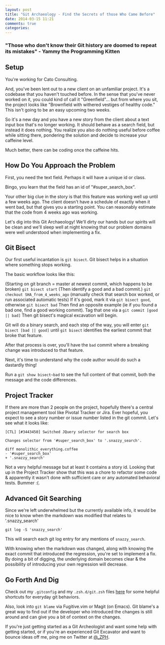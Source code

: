```yaml
---
layout: post
title: "Git Archaeology - Find the Secrets of those Who Came Before"
date: 2014-03-15 11:21
comments: true
categories: 
---
```


### "Those who don't know their Git history are doomed to repeat its mistakes" - Yammy the Programming Kitten

## Setup

You're working for Cato Consulting.

And, you've been lent out to a new client on an unfamiliar project. It's a codebase that you haven't touched before.  In the sense that you've never worked on it, you could kind of call it "Greenfield"... but from where you sit, the project looks like "Brownfield with withered vestiges of healthy code."  This isn't going to be an easy upcoming two weeks.

So it's a new day and you have a new story from the client about a text input box that's no longer working.  It should behave as a search field, but instead it does nothing.  You realize you also do nothing useful before coffee while sitting there, pondering the solution and decide to increase your caffeine level. 

Much better, there can be coding once the caffeine hits.

## How Do You Approach the Problem

First, you need the text field. Perhaps it will have a unique id or class.

Bingo, you learn that the field has an id of "#super_search_box".

Your other big clue in the story is that this feature was working well up until a few weeks ago.  The client doesn't have a schedule of exactly when it went bad, but that gives you a starting point.  You can reasonably estimate that the code from 4 weeks ago was working.

Let's dig into this Git Archaeology!  We'll dirty our hands but our spirits will be clean and we'll sleep well at night knowing that our problem domains were well understood when implementing a fix.

## Git Bisect

Our first useful incantation is `git bisect`.  Git bisect helps in a situation where something stops working.

The basic workflow looks like this:

(Starting on git branch = master at newest commit, which happens to be broken)
`git bisect start`
(Then identify a good and a bad commit.)
`git checkout SHA_from_4_weeks_ago`
(manually check that search box worked, or run associated automatic tests)
If it's good, mark it via `git bisect good`, otherwise `git bisect bad`
Then find an opposite example (ie if you found a bad one, find a good working commit).
Tag that one via a `git commit [good || bad]`
Then git bisect's magical excavation will begin.

Git will do a binary search, and each step of the way, you will enter `git bisect [bad || good]` until `git bisect` identifies the earliest commit that broke that feature.

After that process is over, you'll have the `bad` commit where a breaking change was introduced to that feature.

Next, it's time to understand why the code author would do such a dastardly thing!

Run a `git show bisect~bad` to see the full content of that commit, both the message and the code differences.

## Project Tracker

If there are more than 2 people on the project, hopefully there's a central project management tool like Pivotal Tracker or Jira.  Ever hopeful, you expect to see a story number or issue number listed in the git commit.  Let's see what it looks like:

```
[CTL] [#3443450] Switched JQuery selector for search box

Changes selector from '#super_search_box' to '.snazzy_search'.

diff monolithic_everything.coffee
- '#super_search_box'
+ '.snazzy_search'

```

Not a very helpful message but at least it contains a story id.  Looking that up in the Project Tracker show that this was a chore to refactor some code & apparently it wasn't done with sufficient care or any automated behavioral tests.  Bummer :(.

## Advanced Git Searching

Since we're left underwhelmed but the currently available info, it would be nice to know when the markdown was modified that relates to '.snazzy_search'

`git log -S 'snazzy_search'`

This will search each git log entry for any mentions of `snazzy_search`.

With knowing when the markdown was changed, along with knowing the exact commit that introduced the regression, you're set to implement a fix.  By doing a bit of digging, the underlying domain becomes clear & the possibility of introducing your own regression will decrease.

## Go Forth And Dig

Check out my `.gitconfig` and my `.zsh.d/git.zsh` files [here](http://github.com/zph/zph) for some helpful shortcuts for everyday git behaviors.

Also, look into `git blame` via Fugitive.vim or Magit (on Emacs).  Git blame's a great way to find out if the developer who introduced the changes is still around and can give you a bit of context on the changes.

If you're just getting started as a Git Archeologist and want some help with getting started, or if you're an experienced Git Excavator and want to bounce ideas off me, ping me on Twitter at [@_ZPH](https://twitter.com/_ZPH).
